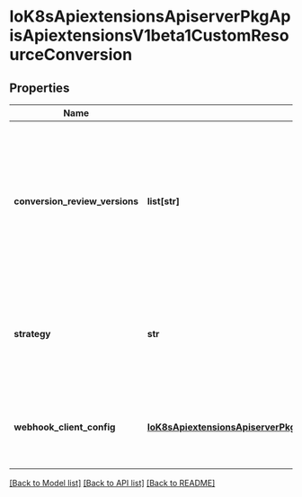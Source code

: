 # IoK8sApiextensionsApiserverPkgApisApiextensionsV1beta1CustomResourceConversion

## Properties
Name | Type | Description | Notes
------------ | ------------- | ------------- | -------------
**conversion_review_versions** | **list[str]** | ConversionReviewVersions is an ordered list of preferred &#x60;ConversionReview&#x60; versions the Webhook expects. API server will try to use first version in the list which it supports. If none of the versions specified in this list supported by API server, conversion will fail for this object. If a persisted Webhook configuration specifies allowed versions and does not include any versions known to the API Server, calls to the webhook will fail. Default to &#x60;[&#39;v1beta1&#39;]&#x60;. | [optional] 
**strategy** | **str** | &#x60;strategy&#x60; specifies the conversion strategy. Allowed values are: - &#x60;None&#x60;: The converter only change the apiVersion and would not touch any other field in the CR. - &#x60;Webhook&#x60;: API Server will call to an external webhook to do the conversion. Additional information is needed for this option. | 
**webhook_client_config** | [**IoK8sApiextensionsApiserverPkgApisApiextensionsV1beta1WebhookClientConfig**](IoK8sApiextensionsApiserverPkgApisApiextensionsV1beta1WebhookClientConfig.md) | &#x60;webhookClientConfig&#x60; is the instructions for how to call the webhook if strategy is &#x60;Webhook&#x60;. This field is alpha-level and is only honored by servers that enable the CustomResourceWebhookConversion feature. | [optional] 

[[Back to Model list]](../README.md#documentation-for-models) [[Back to API list]](../README.md#documentation-for-api-endpoints) [[Back to README]](../README.md)


